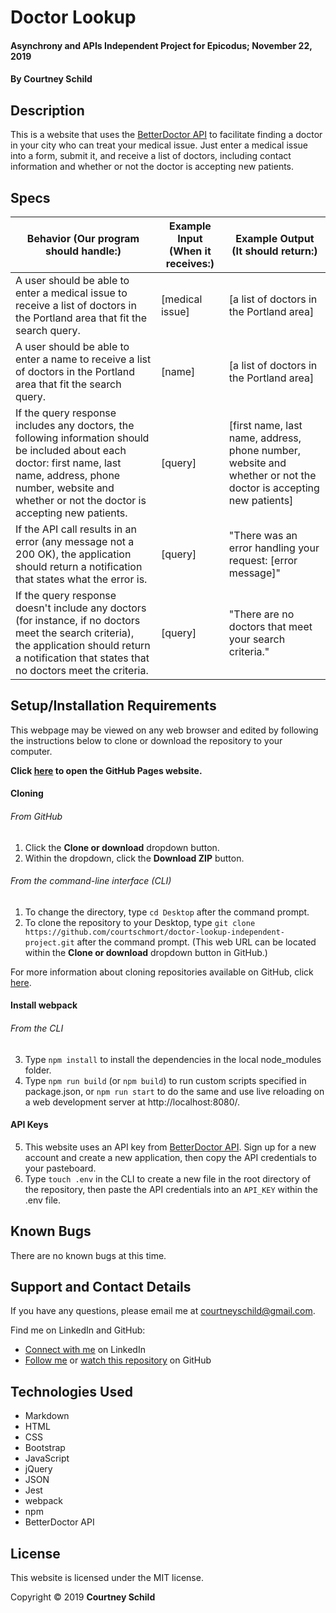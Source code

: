 # Doctor Lookup

#### Asynchrony and APIs Independent Project for Epicodus; November 22, 2019

#### By Courtney Schild

## Description

This is a website that uses the [BetterDoctor API](https://developer.betterdoctor.com/) to facilitate finding a doctor in your city who can treat your medical issue. Just enter a medical issue into a form, submit it, and receive a list of doctors, including contact information and whether or not the doctor is accepting new patients.

## Specs

<!-- This is another way to write out specs:
 * Spec:
  * Input:
  * Output:  -->

| Behavior (Our program should handle:) | Example Input (When it receives:) | Example Output (It should return:) |
| ----------- | ----------- | ----------- |
| A user should be able to enter a medical issue to receive a list of doctors in the Portland area that fit the search query. | [medical issue] | [a list of doctors in the Portland area] |
| A user should be able to enter a name to receive a list of doctors in the Portland area that fit the search query. | [name] | [a list of doctors in the Portland area] |
| If the query response includes any doctors, the following information should be included about each doctor: first name, last name, address, phone number, website and whether or not the doctor is accepting new patients. | [query] | [first name, last name, address, phone number, website and whether or not the doctor is accepting new patients] |
| If the API call results in an error (any message not a 200 OK), the application should return a notification that states what the error is. | [query] | "There was an error handling your request: [error message]" |
| If the query response doesn't include any doctors (for instance, if no doctors meet the search criteria), the application should return a notification that states that no doctors meet the criteria. | [query] | "There are no doctors that meet your search criteria." |

## Setup/Installation Requirements

This webpage may be viewed on any web browser and edited by following the instructions below to clone or download the repository to your computer.

**Click [here](https://courtschmort.github.io/doctor-lookup-independent-project/) to open the GitHub Pages website.**

#### Cloning

###### From GitHub
1. Click the **Clone or download** dropdown button.
2. Within the dropdown, click the **Download ZIP** button.

###### From the command-line interface (CLI)
1. To change the directory, type `cd Desktop` after the command prompt.
2. To clone the repository to your Desktop, type `git clone https://github.com/courtschmort/doctor-lookup-independent-project.git` after the command prompt. (This web URL can be located within the **Clone or download** dropdown button in GitHub.)

For more information about cloning repositories available on GitHub, click [here](https://help.github.com/en/articles/which-remote-url-should-i-use).

#### Install webpack

###### From the CLI
3. Type `npm install` to install the dependencies in the local node_modules folder.
4. Type `npm run build` (or `npm build`) to run custom scripts specified in package.json, or `npm run start` to do the same and use live reloading on a web development server at http://localhost:8080/.

#### API Keys
5. This website uses an API key from [BetterDoctor API](https://developer.betterdoctor.com/). Sign up for a new account and create a new application, then copy the API credentials to your pasteboard.
6. Type `touch .env` in the CLI to create a new file in the root directory of the repository, then paste the API credentials into an `API_KEY` within the .env file.

## Known Bugs

There are no known bugs at this time.

## Support and Contact Details

If you have any questions, please email me at courtneyschild@gmail.com.

Find me on LinkedIn and GitHub:

* [Connect with me](https://www.linkedin.com/in/courtneyschild/) on LinkedIn
* [Follow me](https://github.com/courtschmort) or [watch this repository](https://github.com/courtschmort/doctor-lookup-independent-project.git) on GitHub

<!-- ## Product Roadmap

In the future, I plan to include the following key features:
* Key feature 1
* Key feature 2
* Key feature 3 -->

## Technologies Used

* Markdown
* HTML
* CSS
* Bootstrap
* JavaScript
* jQuery
* JSON
* Jest
* webpack
* npm
* BetterDoctor API

## License

This website is licensed under the MIT license.

Copyright &copy; 2019 **Courtney Schild**
